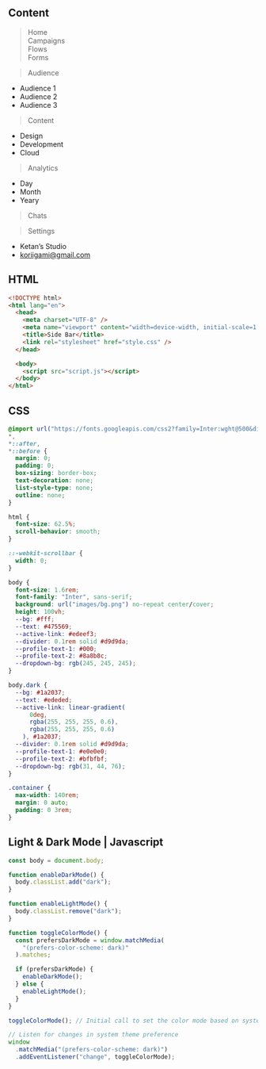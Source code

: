 ## Content

> Home <br>
> Campaigns<br>
> Flows<br>
> Forms<br>

> Audience

- Audience 1
- Audience 2
- Audience 3

> Content

- Design
- Development
- Cloud

> Analytics

- Day
- Month
- Yeary

> Chats

> Settings

- Ketan’s Studio
- koriigami@gmail.com

## HTML

```html
<!DOCTYPE html>
<html lang="en">
  <head>
    <meta charset="UTF-8" />
    <meta name="viewport" content="width=device-width, initial-scale=1.0" />
    <title>Side Bar</title>
    <link rel="stylesheet" href="style.css" />
  </head>

  <body>
    <script src="script.js"></script>
  </body>
</html>
```

## CSS

```css
@import url("https://fonts.googleapis.com/css2?family=Inter:wght@500&display=swap");
*,
*::after,
*::before {
  margin: 0;
  padding: 0;
  box-sizing: border-box;
  text-decoration: none;
  list-style-type: none;
  outline: none;
}

html {
  font-size: 62.5%;
  scroll-behavior: smooth;
}

::-webkit-scrollbar {
  width: 0;
}

body {
  font-size: 1.6rem;
  font-family: "Inter", sans-serif;
  background: url("images/bg.png") no-repeat center/cover;
  height: 100vh;
  --bg: #fff;
  --text: #475569;
  --active-link: #edeef3;
  --divider: 0.1rem solid #d9d9da;
  --profile-text-1: #000;
  --profile-text-2: #8a8b8c;
  --dropdown-bg: rgb(245, 245, 245);
}

body.dark {
  --bg: #1a2037;
  --text: #ededed;
  --active-link: linear-gradient(
      0deg,
      rgba(255, 255, 255, 0.6),
      rgba(255, 255, 255, 0.6)
    ), #1a2037;
  --divider: 0.1rem solid #d9d9da;
  --profile-text-1: #e0e0e0;
  --profile-text-2: #bfbfbf;
  --dropdown-bg: rgb(31, 44, 76);
}

.container {
  max-width: 140rem;
  margin: 0 auto;
  padding: 0 3rem;
}
```

## Light & Dark Mode | Javascript

```javascript
const body = document.body;

function enableDarkMode() {
  body.classList.add("dark");
}

function enableLightMode() {
  body.classList.remove("dark");
}

function toggleColorMode() {
  const prefersDarkMode = window.matchMedia(
    "(prefers-color-scheme: dark)"
  ).matches;

  if (prefersDarkMode) {
    enableDarkMode();
  } else {
    enableLightMode();
  }
}

toggleColorMode(); // Initial call to set the color mode based on system theme

// Listen for changes in system theme preference
window
  .matchMedia("(prefers-color-scheme: dark)")
  .addEventListener("change", toggleColorMode);
```
